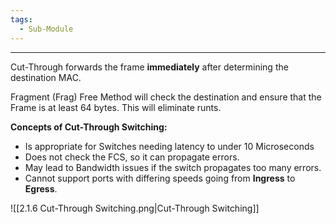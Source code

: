 ```yaml
---
tags:
  - Sub-Module
---
```


---
Cut-Through forwards the frame **immediately** after determining the destination MAC.

Fragment (Frag) Free Method will check the destination and ensure that the Frame is at least 64 bytes.
This will eliminate runts.

**Concepts of Cut-Through Switching:**

- Is appropriate for Switches needing latency to under 10 Microseconds
- Does not check the FCS, so it can propagate errors.
- May lead to Bandwidth issues if the switch propagates too many errors.
- Cannot support ports with differing speeds going from **Ingress** to **Egress**.

![[2.1.6 Cut-Through Switching.png|Cut-Through Switching]]